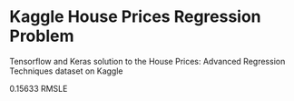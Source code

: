 # Kaggle House Prices Regression Problem
Tensorflow and Keras solution to the House Prices: Advanced Regression Techniques dataset on Kaggle

0.15633 RMSLE
